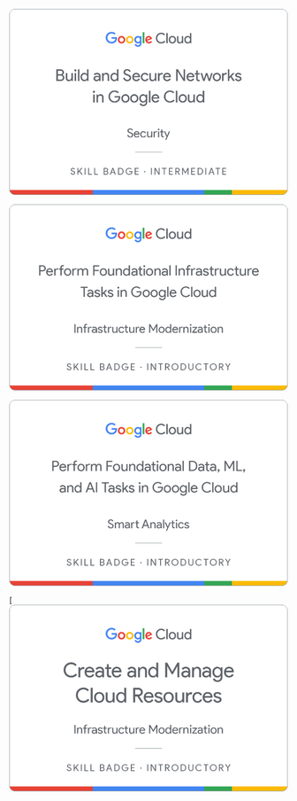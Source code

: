 [![Badge 1](https://github.com/anthonypablo/anthonypablo/blob/main/Badges/6QsPX5Wdg0eHWFed3ZKTbX2c88yVFGgaWPlYt%2BJdp4Q%3D.png)](https://www.cloudskillsboost.google/public_profiles/76a6836c-2865-474f-8ca2-ee8de55dab12/badges/5041112)

[![Badge 2](https://github.com/anthonypablo/anthonypablo/blob/main/Badges/GU6CgwwDh1bw57WwDUTBc8jexs3fOGXQbGaTqqCrevo%3D.png)](https://www.cloudskillsboost.google/public_profiles/76a6836c-2865-474f-8ca2-ee8de55dab12/badges/7762777)

[![Badge 3](https://github.com/anthonypablo/anthonypablo/blob/main/Badges/OT8k8pRRu_orDqpfuMIwyglzX14PyLPFHd2FNRS0Ifc%3D.png)](https://www.cloudskillsboost.google/public_profiles/76a6836c-2865-474f-8ca2-ee8de55dab12/badges/4978106)

[![Badge 4](https://github.com/anthonypablo/anthonypablo/blob/main/Badges/TbOoOcpQdNxRawSvSE3K5cbakxBmki8F_gjwN6yKY98%3D.png)